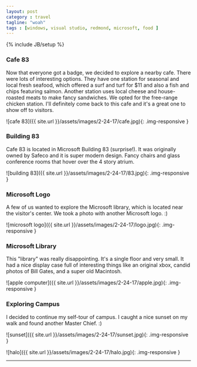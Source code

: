 ```yaml
---
layout: post
category : travel
tagline: "woah"
tags : [windows, visual studio, redmond, microsoft, food ]
---
```

{% include JB/setup %}

### Cafe 83

Now that everyone got a badge, we decided to explore a nearby cafe. There were lots of interesting options. They have one station for seasonal and local fresh seafood, which offered a surf and turf for $11 and also a fish and chips featuring salmon. Another station uses local cheese and house-roasted meats to make fancy sandwiches. We opted for the free-range chicken station. I'll definitely come back to this cafe and it's a great one to show off to visitors.

![cafe 83]({{ site.url }}/assets/images/2-24-17/cafe.jpg){: .img-responsive }


### Building 83

Cafe 83 is located in Microsoft Building 83 (surprise!). It was originally owned by Safeco and it is super modern design. Fancy chairs and glass conference rooms that hover over the 4 story atrium.

![building 83]({{ site.url }}/assets/images/2-24-17/83.jpg){: .img-responsive }

### Microsoft Logo

A few of us wanted to explore the Microsoft library, which is located near the visitor's center. We took a photo with another Microsoft logo. :)

![microsoft logo]({{ site.url }}/assets/images/2-24-17/logo.jpg){: .img-responsive }


### Microsoft Library

This "library" was really disappointing. It's a single floor and very small. It had a nice display case full of interesting things like an original xbox, candid photos of Bill Gates, and a super old Macintosh.

![apple computer]({{ site.url }}/assets/images/2-24-17/apple.jpg){: .img-responsive }

### Exploring Campus

I decided to continue my self-tour of campus. I caught a nice sunset on my walk and found another Master Chief. :)

![sunset]({{ site.url }}/assets/images/2-24-17/sunset.jpg){: .img-responsive }


![halo]({{ site.url }}/assets/images/2-24-17/halo.jpg){: .img-responsive }


---
